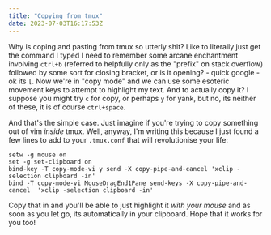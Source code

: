 ```yaml
---
title: "Copying from tmux"
date: 2023-07-03T16:17:53Z
---
```

Why is coping and pasting from tmux so utterly shit? Like to literally just get the command I typed I need to remember some arcane enchantment involving `ctrl+b` (referred to helpfully only as the "prefix" on stack overflow) followed by some sort for closing bracket, or is it opening? - quick google - ok its `[`. Now we're in "copy mode" and we can use some esoteric movement keys to attempt to highlight my text. And to actually copy it? I suppose you might try `c` for copy, or perhaps `y` for yank, but no, its neither of these, it is of course `ctrl+space`.

And that's the simple case. Just imagine if you're trying to copy something out of vim *inside* tmux. Well, anyway, I'm writing this because I just found a few lines to add to your `.tmux.conf` that will revolutionise your life:

```plaintext
setw -g mouse on
set -g set-clipboard on
bind-key -T copy-mode-vi y send -X copy-pipe-and-cancel 'xclip -selection clipboard -in'
bind -T copy-mode-vi MouseDragEnd1Pane send-keys -X copy-pipe-and-cancel  'xclip -selection clipboard -in'
```

Copy that in and you'll be able to just highlight it *with your mouse* and as soon as you let go, its automatically in your clipboard. Hope that it works for you too!

